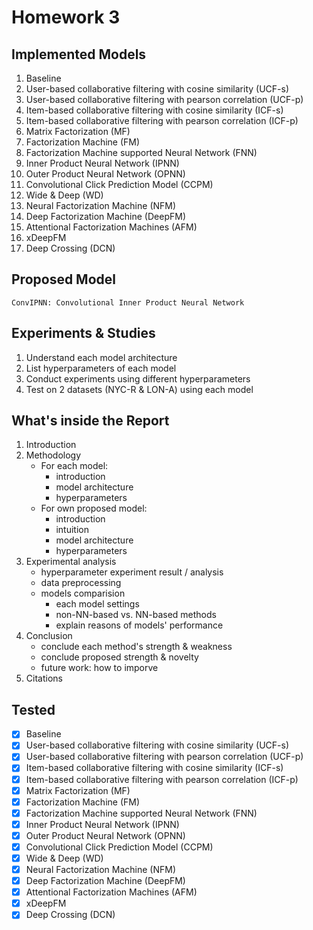 # Homework 3

## Implemented Models
1. Baseline
2. User-based collaborative filtering with cosine similarity (UCF-s)
3. User-based collaborative filtering with pearson correlation (UCF-p)
4. Item-based collaborative filtering with cosine similarity (ICF-s)
5. Item-based collaborative filtering with pearson correlation (ICF-p)
6. Matrix Factorization (MF)
7. Factorization Machine (FM)
8. Factorization Machine supported Neural Network (FNN)
9. Inner Product Neural Network (IPNN)
10. Outer Product Neural Network (OPNN)
11. Convolutional Click Prediction Model (CCPM) 
12. Wide & Deep (WD)
13. Neural Factorization Machine (NFM)
14. Deep Factorization Machine (DeepFM)
15. Attentional Factorization Machines (AFM)
16. xDeepFM
17. Deep Crossing (DCN)

## Proposed Model
```
ConvIPNN: Convolutional Inner Product Neural Network
```

## Experiments & Studies
1. Understand each model architecture
2. List hyperparameters of each model
3. Conduct experiments using different hyperparameters
4. Test on 2 datasets (NYC-R & LON-A) using each model

## What's inside the Report
1. Introduction
2. Methodology
    - For each model:  
        * introduction
        * model architecture
        * hyperparameters
    - For own proposed model:
        * introduction
        * intuition
        * model architecture
        * hyperparameters
3. Experimental analysis
    - hyperparameter experiment result / analysis
    - data preprocessing
    - models comparision
        * each model settings
        * non-NN-based vs. NN-based methods
        * explain reasons of models' performance
4. Conclusion
    - conclude each method's strength & weakness
    - conclude proposed strength & novelty
    - future work: how to imporve
5. Citations

## Tested
- [x] Baseline
- [x] User-based collaborative filtering with cosine similarity (UCF-s)
- [x] User-based collaborative filtering with pearson correlation (UCF-p)
- [x] Item-based collaborative filtering with cosine similarity (ICF-s)
- [x] Item-based collaborative filtering with pearson correlation (ICF-p)
- [x] Matrix Factorization (MF)
- [x] Factorization Machine (FM)
- [x] Factorization Machine supported Neural Network (FNN)
- [x] Inner Product Neural Network (IPNN)
- [x] Outer Product Neural Network (OPNN)
- [x] Convolutional Click Prediction Model (CCPM) 
- [x] Wide & Deep (WD)
- [x] Neural Factorization Machine (NFM)
- [x] Deep Factorization Machine (DeepFM)
- [x] Attentional Factorization Machines (AFM)
- [x] xDeepFM
- [x] Deep Crossing (DCN)